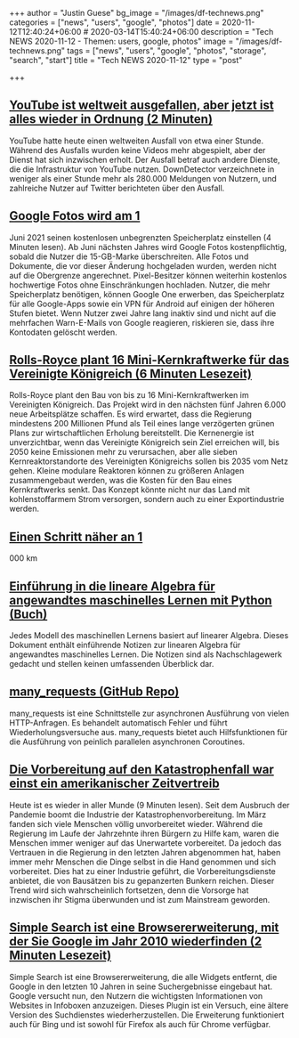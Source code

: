 +++
author = "Justin Guese"
bg_image = "/images/df-technews.png"
categories = ["news", "users", "google", "photos"]
date = 2020-11-12T12:40:24+06:00 # 2020-03-14T15:40:24+06:00
description = "Tech NEWS 2020-11-12 - Themen: users, google, photos"
image = "/images/df-technews.png"
tags = ["news", "users", "google", "photos", "storage", "search", "start"]
title = "Tech NEWS 2020-11-12"
type = "post"

+++

## [YouTube ist weltweit ausgefallen, aber jetzt ist alles wieder in Ordnung (2 Minuten)](https://www.theverge.com/2020/11/11/21561764/youtube-down-outage-loading-videos/1/01000175bc23f8af-f41fdd29-819e-45ee-b205-2650340ab32b-000000/jRxyBDCuEzyUjIyWxKK6hmQsEPGzRVeM9aqruFOnZOU=167)

 YouTube hatte heute einen weltweiten Ausfall von etwa einer Stunde. Während des Ausfalls wurden keine Videos mehr abgespielt, aber der Dienst hat sich inzwischen erholt. Der Ausfall betraf auch andere Dienste, die die Infrastruktur von YouTube nutzen. DownDetector verzeichnete in weniger als einer Stunde mehr als 280.000 Meldungen von Nutzern, und zahlreiche Nutzer auf Twitter berichteten über den Ausfall.

## [Google Fotos wird am 1](https://www.theverge.com/2020/11/11/21560810/google-photos-unlimited-cap-free-uploads-15gb-ending?scrolla=5eb6d68b7fedc32c19ef33b4/1/01000175bc23f8af-f41fdd29-819e-45ee-b205-2650340ab32b-000000/RHGVycqwps77YKYo0MpxdL07y0v7Ddh_EJ2gUFrF41U=167)

 Juni 2021 seinen kostenlosen unbegrenzten Speicherplatz einstellen (4 Minuten lesen). Ab Juni nächsten Jahres wird Google Fotos kostenpflichtig, sobald die Nutzer die 15-GB-Marke überschreiten. Alle Fotos und Dokumente, die vor dieser Änderung hochgeladen wurden, werden nicht auf die Obergrenze angerechnet. Pixel-Besitzer können weiterhin kostenlos hochwertige Fotos ohne Einschränkungen hochladen. Nutzer, die mehr Speicherplatz benötigen, können Google One erwerben, das Speicherplatz für alle Google-Apps sowie ein VPN für Android auf einigen der höheren Stufen bietet. Wenn Nutzer zwei Jahre lang inaktiv sind und nicht auf die mehrfachen Warn-E-Mails von Google reagieren, riskieren sie, dass ihre Kontodaten gelöscht werden.

## [Rolls-Royce plant 16 Mini-Kernkraftwerke für das Vereinigte Königreich (6 Minuten Lesezeit)](https://www.bbc.com/news/science-environment-54703204/1/01000175bc23f8af-f41fdd29-819e-45ee-b205-2650340ab32b-000000/8sc--9ExegrvW914scTPmu4MRxl9iqaiqcugOolknc0=167)

 Rolls-Royce plant den Bau von bis zu 16 Mini-Kernkraftwerken im Vereinigten Königreich. Das Projekt wird in den nächsten fünf Jahren 6.000 neue Arbeitsplätze schaffen. Es wird erwartet, dass die Regierung mindestens 200 Millionen Pfund als Teil eines lange verzögerten grünen Plans zur wirtschaftlichen Erholung bereitstellt. Die Kernenergie ist unverzichtbar, wenn das Vereinigte Königreich sein Ziel erreichen will, bis 2050 keine Emissionen mehr zu verursachen, aber alle sieben Kernreaktorstandorte des Vereinigten Königreichs sollen bis 2035 vom Netz gehen. Kleine modulare Reaktoren können zu größeren Anlagen zusammengebaut werden, was die Kosten für den Bau eines Kernkraftwerks senkt. Das Konzept könnte nicht nur das Land mit kohlenstoffarmem Strom versorgen, sondern auch zu einer Exportindustrie werden.

## [Einen Schritt näher an 1](http://www.businesskorea.co.kr/news/articleView.html?idxno=54867/1/01000175bc23f8af-f41fdd29-819e-45ee-b205-2650340ab32b-000000/fHC5x42acOoa5vsfmfHRuvpSs29qhigU5W1UG53QQJ4=167)

000 km

## [Einführung in die lineare Algebra für angewandtes maschinelles Lernen mit Python (Buch)](https://pabloinsente.github.io/intro-linear-algebra/1/01000175bc23f8af-f41fdd29-819e-45ee-b205-2650340ab32b-000000/cAiORhvcqGDsJ0VdciaXik8zyDWo81Y3Y9eHYJze43M=167)

 Jedes Modell des maschinellen Lernens basiert auf linearer Algebra. Dieses Dokument enthält einführende Notizen zur linearen Algebra für angewandtes maschinelles Lernen. Die Notizen sind als Nachschlagewerk gedacht und stellen keinen umfassenden Überblick dar.

## [many_requests (GitHub Repo)](https://github.com/joshlk/many_requests/1/01000175bc23f8af-f41fdd29-819e-45ee-b205-2650340ab32b-000000/2Wo5E7b-lVDBaIGF5YocsfnRjyR1lfpHWYvu5DNYBGE=167)

 many_requests ist eine Schnittstelle zur asynchronen Ausführung von vielen HTTP-Anfragen. Es behandelt automatisch Fehler und führt Wiederholungsversuche aus. many_requests bietet auch Hilfsfunktionen für die Ausführung von peinlich parallelen asynchronen Coroutines.

## [Die Vorbereitung auf den Katastrophenfall war einst ein amerikanischer Zeitvertreib](https://www.nationalgeographic.com/history/2020/11/disaster-prepping-was-once-an-american-pastime-today-its-mainstream-again//1/01000175bc23f8af-f41fdd29-819e-45ee-b205-2650340ab32b-000000/pmj9Rkye3vY9_EPJ4FQlmvMv1p4woytTSLwzwSWFRu4=167)

 Heute ist es wieder in aller Munde (9 Minuten lesen). Seit dem Ausbruch der Pandemie boomt die Industrie der Katastrophenvorbereitung. Im März fanden sich viele Menschen völlig unvorbereitet wieder. Während die Regierung im Laufe der Jahrzehnte ihren Bürgern zu Hilfe kam, waren die Menschen immer weniger auf das Unerwartete vorbereitet. Da jedoch das Vertrauen in die Regierung in den letzten Jahren abgenommen hat, haben immer mehr Menschen die Dinge selbst in die Hand genommen und sich vorbereitet. Dies hat zu einer Industrie geführt, die Vorbereitungsdienste anbietet, die von Bausätzen bis zu gepanzerten Bunkern reichen. Dieser Trend wird sich wahrscheinlich fortsetzen, denn die Vorsorge hat inzwischen ihr Stigma überwunden und ist zum Mainstream geworden.

## [Simple Search ist eine Browsererweiterung, mit der Sie Google im Jahr 2010 wiederfinden (2 Minuten Lesezeit)](https://www.theverge.com/21560298/simple-search-google-browser-extension-download-markup-antitrust/1/01000175bc23f8af-f41fdd29-819e-45ee-b205-2650340ab32b-000000/LwiKAzSBR_VJUckzcjjf48qkIe13su1zoH4F28k41Yc=167)

 Simple Search ist eine Browsererweiterung, die alle Widgets entfernt, die Google in den letzten 10 Jahren in seine Suchergebnisse eingebaut hat. Google versucht nun, den Nutzern die wichtigsten Informationen von Websites in Infoboxen anzuzeigen. Dieses Plugin ist ein Versuch, eine ältere Version des Suchdienstes wiederherzustellen. Die Erweiterung funktioniert auch für Bing und ist sowohl für Firefox als auch für Chrome verfügbar.

